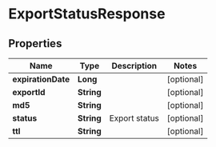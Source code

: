 
# ExportStatusResponse

## Properties
Name | Type | Description | Notes
------------ | ------------- | ------------- | -------------
**expirationDate** | **Long** |  |  [optional]
**exportId** | **String** |  |  [optional]
**md5** | **String** |  |  [optional]
**status** | **String** | Export status |  [optional]
**ttl** | **String** |  |  [optional]



